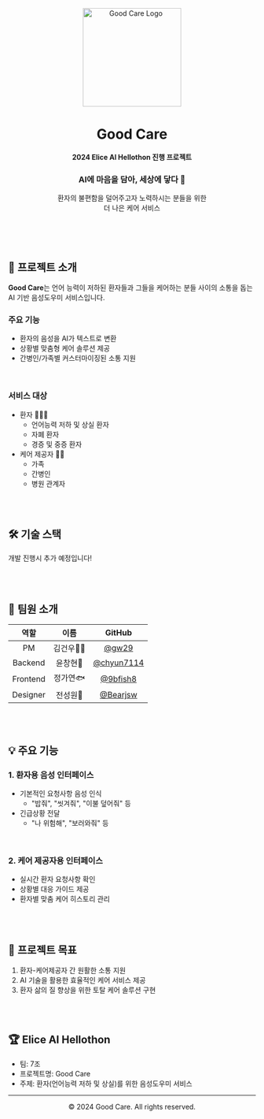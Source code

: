 <div align="center">
  <img src="https://github.com/user-attachments/assets/4c53402a-c59b-40d6-8dd1-d9872b7a5298" alt="Good Care Logo" width="200"/>
  
  # Good Care
  **<p>2024 Elice AI Hellothon 진행 프로젝트</p>**
  
  ### AI에 마음을 담아, 세상에 닿다 🌟
  <p>환자의 불편함을 덜어주고자 노력하시는 분들을 위한<br/>더 나은 케어 서비스</p>
</div>

</br>
</br>
</br>

## 📌 프로젝트 소개

**Good Care**는 언어 능력이 저하된 환자들과 그들을 케어하는 분들 사이의 소통을 돕는 AI 기반 음성도우미 서비스입니다.

### 주요 기능
- 환자의 음성을 AI가 텍스트로 변환
- 상황별 맞춤형 케어 솔루션 제공
- 간병인/가족별 커스터마이징된 소통 지원

</br>

### 서비스 대상
- 환자 👨‍👩‍👦
  - 언어능력 저하 및 상실 환자
  - 자폐 환자
  - 경증 및 중증 환자
- 케어 제공자 👨‍⚕️
  - 가족
  - 간병인
  - 병원 관계자
 
</br>
</br>

## 🛠 기술 스택
<!-- 추후 사용할 기술 스택 아이콘들을 이곳에 추가 -->
개발 진행시 추가 예정입니다! 

</br>
</br>

## 👥 팀원 소개

|역할|이름|GitHub|
|:---:|:---:|:---:|
|PM|김건우🐻‍❄️|[@gw29](https://github.com/gw29)|
|Backend|윤창현🐻|[@chyun7114](https://github.com/chyun7114)|
|Frontend|정가연🐟|[@9bfish8](https://github.com/9bfish8)|
|Designer|전성원🐹|[@Bearjsw](https://github.com/Bearjsw)|


</br>
</br>

## 💡 주요 기능

### 1. 환자용 음성 인터페이스
- 기본적인 요청사항 음성 인식
  - "밥줘", "씻겨줘", "이불 덮어줘" 등
- 긴급상황 전달
  - "나 위험해", "보러와줘" 등

</br>

### 2. 케어 제공자용 인터페이스
- 실시간 환자 요청사항 확인
- 상황별 대응 가이드 제공
- 환자별 맞춤 케어 히스토리 관리

</br>
</br>

## 🎯 프로젝트 목표
1. 환자-케어제공자 간 원활한 소통 지원
2. AI 기술을 활용한 효율적인 케어 서비스 제공
3. 환자 삶의 질 향상을 위한 토탈 케어 솔루션 구현

</br>
</br>

## 🏆 Elice AI Hellothon
- 팀: 7조
- 프로젝트명: Good Care
- 주제: 환자(언어능력 저하 및 상실)를 위한 음성도우미 서비스

---
<div align="center">
  <p>© 2024 Good Care. All rights reserved.</p>
</div>
